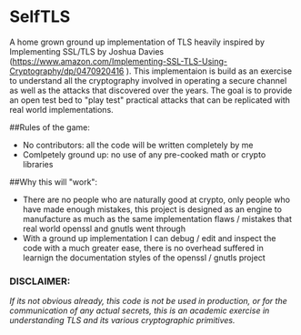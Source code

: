 # SelfTLS
A home grown ground up implementation of TLS heavily inspired by Implementing SSL/TLS by Joshua Davies (https://www.amazon.com/Implementing-SSL-TLS-Using-Cryptography/dp/0470920416 ). 
This implementaion is build as  an exercise to understand all the cryptography involved in operating a secure channel as well
as the attacks that discovered over the years. The goal is to provide an open test bed to "play test" practical attacks that can be 
replicated with real world implementations. 

##Rules of the game:
* No contributors: all the code will be written completely by me
* Comlpetely ground up: no use of any pre-cooked math or crypto libraries

##Why this will "work":
* There are no people who are naturally good at crypto, only people who have made enough mistakes, this project is designed as an engine 
to manufacture as much as the same implementation flaws / mistakes that real world openssl and gnutls went through
* With a ground up implementation I can debug / edit and inspect the code with a much greater ease, there is no overhead suffered in
learnign the documentation styles of the openssl / gnutls project

### DISCLAIMER: 
*If its not obvious already, this code is not be used in production, or for the communication of any actual secrets, 
this is an academic exercise in understanding TLS and its various cryptographic primitives.*
